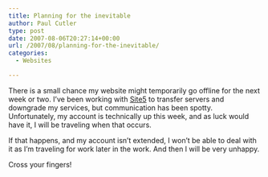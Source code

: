 ```yaml
---
title: Planning for the inevitable
author: Paul Cutler
type: post
date: 2007-08-06T20:27:14+00:00
url: /2007/08/planning-for-the-inevitable/
categories:
  - Websites

---
```

There is a small chance my website might temporarily go offline for the next week or two. I&#8217;ve been working with [Site5][1] to transfer servers and downgrade my services, but communication has been spotty. Unfortunately, my account is technically up this week, and as luck would have it, I will be traveling when that occurs.

If that happens, and my account isn&#8217;t extended, I won&#8217;t be able to deal with it as I&#8217;m traveling for work later in the work. And then I will be very unhappy.

Cross your fingers!

 [1]: http://www.site5.com